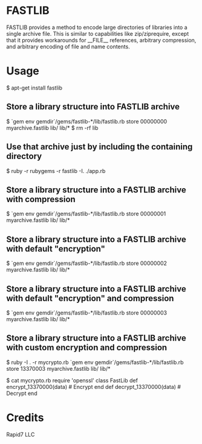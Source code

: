 # FASTLIB

FASTLIB provides a method to encode large directories of libraries into a single archive file.
This is similar to capabilities like zip/ziprequire, except that it provides workarounds for
\_\_FILE\_\_ references, arbitrary compression, and arbitrary encoding of file and name contents.

# Usage

$ apt-get install fastlib

## Store a library structure into FASTLIB archive
$ \`gem env gemdir\`/gems/fastlib-\*/lib/fastlib.rb store 00000000 myarchive.fastlib lib/ lib/\*
$ rm -rf lib

## Use that archive just by including the containing directory
$ ruby -r rubygems -r fastlib -I. ./app.rb

## Store a library structure into a FASTLIB archive with compression
$ \`gem env gemdir\`/gems/fastlib-\*/lib/fastlib.rb store 00000001 myarchive.fastlib lib/ lib/\*

## Store a library structure into a FASTLIB archive with default "encryption"
$ \`gem env gemdir\`/gems/fastlib-\*/lib/fastlib.rb store 00000002 myarchive.fastlib lib/ lib/\*

## Store a library structure into a FASTLIB archive with default "encryption" and compression
$ \`gem env gemdir\`/gems/fastlib-\*/lib/fastlib.rb store 00000003 myarchive.fastlib lib/ lib/\*

## Store a library structure into a FASTLIB archive with custom encryption and compression
$ ruby -I . -r mycrypto.rb \`gem env gemdir\`/gems/fastlib-\*/lib/fastlib.rb store 13370003 myarchive.fastlib lib/ lib/\*

$ cat mycrypto.rb
require 'openssl'
class FastLib
def encrypt_13370000(data)
	# Encrypt
end
def decrypt_13370000(data)
	# Decrypt
end

# Credits
Rapid7 LLC

